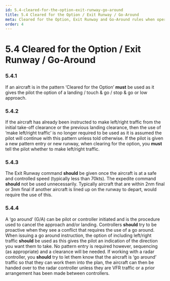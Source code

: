 ```yaml
---
id: 5.4-cleared-for-the-option-exit-runway-go-around
title: 5.4 Cleared for the Option / Exit Runway / Go-Around
meta: Cleared for the Option, Exit Runway and Go-Around rules when operating a tower facility within Infinite Flight.
order: 4
---
```


# 5.4  Cleared for the Option / Exit Runway / Go-Around

 

### 5.4.1    

If an aircraft is in the pattern ‘Cleared for the Option’ **must** be used as it gives the pilot the option of a landing / touch & go / stop & go or low approach.



### 5.4.2    

If the aircraft has already been instructed to make left/right traffic from the initial take-off clearance or the previous landing clearance, then the use of ‘make left/right traffic’ is no longer required to be used as it is assumed the pilot will continue with this pattern unless told otherwise. If the pilot is given a new pattern entry or new runway, when clearing for the option, you **must** tell the pilot whether to make left/right traffic.



### 5.4.3    

The Exit Runway command **should** be given once the aircraft is at a safe and controlled speed (typically less than 70kts). The expedite command **should** not be used unnecessarily. Typically aircraft that are within 2nm final or 3nm final if another aircraft is lined up on the runway to depart, would require the use of this.



### 5.4.4    

A ‘go around’ (G/A) can be pilot or controller initiated and is the procedure used to cancel the approach and/or landing. Controllers **should** try to be proactive when they see a conflict that requires the use of a go around. When issuing a go around instruction, the option of including left/right traffic **should** be used as this gives the pilot an indication of the direction you want them to take. No pattern entry is required however, sequencing (as appropriate) and a clearance will be needed. If working with a radar controller, you **should** try to let them know that the aircraft is ‘go around’ traffic so that they can work them into the plan, the aircraft can then be handed over to the radar controller unless they are VFR traffic or a prior arrangement has been made between controllers.

 